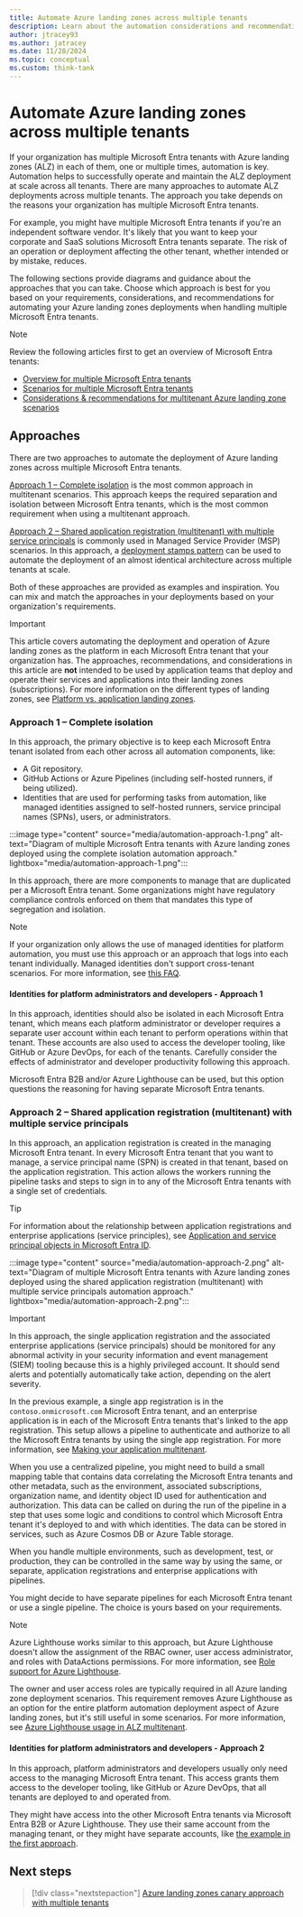 ```yaml
---
title: Automate Azure landing zones across multiple tenants
description: Learn about the automation considerations and recommendations when handling multiple Microsoft Entra tenants alongside Azure landing zones.
author: jtracey93
ms.author: jatracey
ms.date: 11/28/2024
ms.topic: conceptual
ms.custom: think-tank
---
```


# Automate Azure landing zones across multiple tenants

If your organization has multiple Microsoft Entra tenants with Azure landing zones (ALZ) in each of them, one or multiple times, automation is key. Automation helps to successfully operate and maintain the ALZ deployment at scale across all tenants. There are many approaches to automate ALZ deployments across multiple tenants. The approach you take depends on the reasons your organization has multiple Microsoft Entra tenants.

For example, you might have multiple Microsoft Entra tenants if you're an independent software vendor. It's likely that you want to keep your corporate and SaaS solutions Microsoft Entra tenants separate. The risk of an operation or deployment affecting the other tenant, whether intended or by mistake, reduces.

The following sections provide diagrams and guidance about the approaches that you can take. Choose which approach is best for you based on your requirements, considerations, and recommendations for automating your Azure landing zones deployments when handling multiple Microsoft Entra tenants.

>[!NOTE]
> Review the following articles first to get an overview of Microsoft Entra tenants:
>
> - [Overview for multiple Microsoft Entra tenants](overview.md)
> - [Scenarios for multiple Microsoft Entra tenants](scenarios.md)
> - [Considerations & recommendations for multitenant Azure landing zone scenarios](considerations-recommendations.md)

## Approaches

There are two approaches to automate the deployment of Azure landing zones across multiple Microsoft Entra tenants.

[Approach 1 – Complete isolation](#approach-1--complete-isolation) is the most common approach in multitenant scenarios. This approach keeps the required separation and isolation between Microsoft Entra tenants, which is the most common requirement when using a multitenant approach.

[Approach 2 – Shared application registration (multitenant) with multiple service principals](#approach-2--shared-application-registration-multi-tenant-with-multiple-service-principals) is commonly used in Managed Service Provider (MSP) scenarios. In this approach, a [deployment stamps pattern](/azure/architecture/patterns/deployment-stamp) can be used to automate the deployment of an almost identical architecture across multiple tenants at scale.

Both of these approaches are provided as examples and inspiration. You can mix and match the approaches in your deployments based on your organization's requirements.

>[!IMPORTANT]
> This article covers automating the deployment and operation of Azure landing zones as the platform in each Microsoft Entra tenant that your organization has. The approaches, recommendations, and considerations in this article are **not** intended to be used by application teams that deploy and operate their services and applications into their landing zones (subscriptions). For more information on the different types of landing zones, see [Platform vs. application landing zones](../../index.md#platform-landing-zones-vs-application-landing-zones).

### Approach 1 – Complete isolation

In this approach, the primary objective is to keep each Microsoft Entra tenant isolated from each other across all automation components, like:

- A Git repository.
- GitHub Actions or Azure Pipelines (including self-hosted runners, if being utilized).
- Identities that are used for performing tasks from automation, like managed identities assigned to self-hosted runners, service principal names (SPNs), users, or administrators.

:::image type="content" source="media/automation-approach-1.png" alt-text="Diagram of multiple Microsoft Entra tenants with Azure landing zones deployed using the complete isolation automation approach." lightbox="media/automation-approach-1.png":::

In this approach, there are more components to manage that are duplicated per a Microsoft Entra tenant. Some organizations might have regulatory compliance controls enforced on them that mandates this type of segregation and isolation.

>[!NOTE]
> If your organization only allows the use of managed identities for platform automation, you must use this approach or an approach that logs into each tenant individually. Managed identities don't support cross-tenant scenarios. For more information, see [this FAQ](/azure/active-directory/managed-identities-azure-resources/managed-identities-faq#can-i-use-a-managed-identity-to-access-a-resource-in-a-different-directorytenant).

#### Identities for platform administrators and developers - Approach 1

In this approach, identities should also be isolated in each Microsoft Entra tenant, which means each platform administrator or developer requires a separate user account within each tenant to perform operations within that tenant. These accounts are also used to access the developer tooling, like GitHub or Azure DevOps, for each of the tenants. Carefully consider the effects of administrator and developer productivity following this approach.

Microsoft Entra B2B and/or Azure Lighthouse can be used, but this option questions the reasoning for having separate Microsoft Entra tenants.

### Approach 2 – Shared application registration (multitenant) with multiple service principals

In this approach, an application registration is created in the managing Microsoft Entra tenant. In every Microsoft Entra tenant that you want to manage, a service principal name (SPN) is created in that tenant, based on the application registration. This action allows the workers running the pipeline tasks and steps to sign in to any of the Microsoft Entra tenants with a single set of credentials.

>[!TIP]
> For information about the relationship between application registrations and enterprise applications (service principles), see [Application and service principal objects in Microsoft Entra ID](/azure/active-directory/develop/app-objects-and-service-principals).

:::image type="content" source="media/automation-approach-2.png" alt-text="Diagram of multiple Microsoft Entra tenants with Azure landing zones deployed using the shared application registration (multitenant) with multiple service principals automation approach." lightbox="media/automation-approach-2.png":::

>[!IMPORTANT]
> In this approach, the single application registration and the associated enterprise applications (service principals) should be monitored for any abnormal activity in your security information and event management (SIEM) tooling because this is a highly privileged account. It should send alerts and potentially automatically take action, depending on the alert severity.

In the previous example, a single app registration is in the `contoso.onmicrosoft.com` Microsoft Entra tenant, and an enterprise application is in each of the Microsoft Entra tenants that's linked to the app registration. This setup allows a pipeline to authenticate and authorize to all the Microsoft Entra tenants by using the single app registration. For more information, see [Making your application multitenant](/azure/active-directory/develop/howto-convert-app-to-be-multi-tenant).

When you use a centralized pipeline, you might need to build a small mapping table that contains data correlating the Microsoft Entra tenants and other metadata, such as the environment, associated subscriptions, organization name, and identity object ID used for authentication and authorization. This data can be called on during the run of the pipeline in a step that uses some logic and conditions to control which Microsoft Entra tenant it's deployed to and with which identities. The data can be stored in services, such as Azure Cosmos DB or Azure Table storage.

When you handle multiple environments, such as development, test, or production, they can be controlled in the same way by using the same, or separate, application registrations and enterprise applications with pipelines.

You might decide to have separate pipelines for each Microsoft Entra tenant or use a single pipeline. The choice is yours based on your requirements.

>[!NOTE]
> Azure Lighthouse works similar to this approach, but Azure Lighthouse doesn't allow the assignment of the RBAC owner, user access administrator, and roles with DataActions permissions. For more information, see [Role support for Azure Lighthouse](/azure/lighthouse/concepts/tenants-users-roles#role-support-for-azure-lighthouse).
>
> The owner and user access roles are typically required in all Azure landing zone deployment scenarios. This requirement removes Azure Lighthouse as an option for the entire platform automation deployment aspect of Azure landing zones, but it's still useful in some scenarios. For more information, see [Azure Lighthouse usage in ALZ multitenant](lighthouse.md).

#### Identities for platform administrators and developers - Approach 2

In this approach, platform administrators and developers usually only need access to the managing Microsoft Entra tenant. This access grants them access to the developer tooling, like GitHub or Azure DevOps, that all tenants are deployed to and operated from.

They might have access into the other Microsoft Entra tenants via Microsoft Entra B2B or Azure Lighthouse. They use their same account from the managing tenant, or they might have separate accounts, like [the example in the first approach](#approach-1--complete-isolation).

## Next steps

> [!div class="nextstepaction"]
> [Azure landing zones canary approach with multiple tenants](canary.md)
